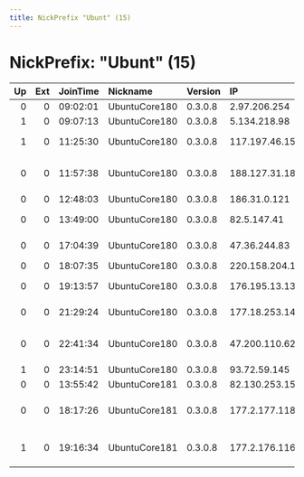 ```yaml
---
title: NickPrefix "Ubunt" (15)
---
```


# NickPrefix: "Ubunt" (15)

|   Up |   Ext | JoinTime   | Nickname      | Version   | IP              | AS                                       | CC   |   ORp |   Dirp | OS    | Contact   |   eFamMembers |
|-----:|------:|:-----------|:--------------|:----------|:----------------|:-----------------------------------------|:-----|------:|-------:|:------|:----------|--------------:|
|    0 |     0 | 09:02:01   | UbuntuCore180 | 0.3.0.8   | 2.97.206.254    | TalkTalk                                 | gb   | 38315 |      0 | Linux | None      |             1 |
|    1 |     0 | 09:07:13   | UbuntuCore180 | 0.3.0.8   | 5.134.218.98    | Wiland Ltd                               | ru   | 37749 |      0 | Linux | None      |             1 |
|    1 |     0 | 11:25:30   | UbuntuCore180 | 0.3.0.8   | 117.197.46.155  | National Internet Backbone               | in   | 41928 |      0 | Linux | None      |             1 |
|    0 |     0 | 11:57:38   | UbuntuCore180 | 0.3.0.8   | 188.127.31.187  | Enterpol K. Krol P. Latosiewicz B. Wojci | pl   | 36370 |      0 | Linux | None      |             1 |
|    0 |     0 | 12:48:03   | UbuntuCore180 | 0.3.0.8   | 186.31.0.121    | Colombia                                 | co   | 34105 |      0 | Linux | None      |             1 |
|    0 |     0 | 13:49:00   | UbuntuCore180 | 0.3.0.8   | 82.5.147.41     | Virgin Media Limited                     | gb   | 41047 |      0 | Linux | None      |             1 |
|    0 |     0 | 17:04:39   | UbuntuCore180 | 0.3.0.8   | 47.36.244.83    | Charter Communications                   | us   | 43391 |      0 | Linux | None      |             1 |
|    0 |     0 | 18:07:35   | UbuntuCore180 | 0.3.0.8   | 220.158.204.118 | Pipex Network                            | bd   | 37493 |      0 | Linux | None      |             1 |
|    0 |     0 | 19:13:57   | UbuntuCore180 | 0.3.0.8   | 176.195.13.131  | Net By Net Holding LLC                   | ru   | 44283 |      0 | Linux | None      |             1 |
|    0 |     0 | 21:29:24   | UbuntuCore180 | 0.3.0.8   | 177.18.253.141  | TELEFNICA BRASIL S.A                     | br   | 34757 |      0 | Linux | None      |             1 |
|    0 |     0 | 22:41:34   | UbuntuCore180 | 0.3.0.8   | 47.200.110.62   | Frontier Communications of America, Inc. | us   | 33343 |      0 | Linux | None      |             1 |
|    1 |     0 | 23:14:51   | UbuntuCore180 | 0.3.0.8   | 93.72.59.145    | Volia                                    | ua   | 34852 |      0 | Linux | None      |             1 |
|    0 |     0 | 13:55:42   | UbuntuCore181 | 0.3.0.8   | 82.130.253.154  | Euskaltel S.A.                           | es   | 33852 |      0 | Linux | None      |             1 |
|    0 |     0 | 18:17:26   | UbuntuCore181 | 0.3.0.8   | 177.2.177.118   | Brasil Telecom S/A - Filial Distrito Fed | br   | 40656 |      0 | Linux | None      |             1 |
|    1 |     0 | 19:16:34   | UbuntuCore181 | 0.3.0.8   | 177.2.176.116   | Brasil Telecom S/A - Filial Distrito Fed | br   | 39916 |      0 | Linux | None      |             1 |
